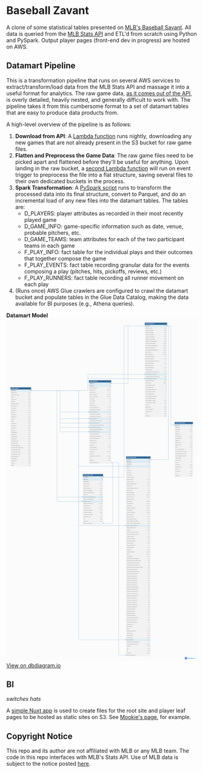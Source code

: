 # Baseball Zavant

A clone of some statistical tables presented on [MLB's Baseball Savant](https://baseballsavant.mlb.com/). All data is queried from the [MLB Stats API](https://statsapi.mlb.com) and ETL'd from scratch using Python and PySpark. Output player pages (front-end dev in progress) are hosted on AWS.

## Datamart Pipeline

This is a transformation pipeline that runs on several AWS services to extract/transform/load data from the MLB Stats API and massage it into a useful format for analytics. The raw game data, [as it comes out of the API](https://github.com/zpgallegos/zavant/blob/master/docs/readme/744863.json), is overly detailed, heavily nested, and generally difficult to work with. The pipeline takes it from this cumbersome format to a set of datamart tables that are easy to produce data products from.

A high-level overview of the pipeline is as follows:

1. **Download from API**: A [Lambda function](https://github.com/zpgallegos/zavant/blob/master/aws/lambda/zavant-download-games/function/lambda_function.py) runs nightly, downloading any new games that are not already present in the S3 bucket for raw game files.
2. **Flatten and Preprocess the Game Data**: The raw game files need to be picked apart and flattened before they'll be useful for anything. Upon landing in the raw bucket, a [second Lambda function](https://github.com/zpgallegos/zavant/blob/master/aws/lambda/zavant-process-raw-game/function/lambda_function.py) will run on event trigger to preprocess the file into a flat structure, saving several files to their own dedicated buckets in the process.
3. **Spark Transformation**: A [PySpark script](https://github.com/zpgallegos/zavant/blob/master/aws/glue/load_datamart.py) runs to transform the processed data into its final structure, convert to Parquet, and do an incremental load of any new files into the datamart tables. The tables are:
    * D_PLAYERS: player attributes as recorded in their most recently played game
    * D_GAME_INFO: game-specific information such as date, venue, probable pitchers, etc.
    * D_GAME_TEAMS: team attributes for each of the two participant teams in each game
    * F_PLAY_INFO: fact table for the individual plays and their outcomes that together compose the game
    * F_PLAY_EVENTS: fact table recording granular data for the events composing a play (pitches, hits, pickoffs, reviews, etc.)
    * F_PLAY_RUNNERS: fact table recording all runner movement on each play
4. (Runs once) AWS Glue crawlers are configured to crawl the datamart bucket and populate tables in the Glue Data Catalog, making the data available for BI purposes (e.g., Athena queries).

**Datamart Model**
![Datamart Model](docs/readme/zavant_datamart.png)
[View on dbdiagram.io](https://dbdiagram.io/d/zavant_datamart-662ecbda5b24a634d003db68)  

## BI

_switches hats_

A [simple Nuxt app](https://github.com/zpgallegos/zavant/tree/master/web) is used to create files for the root site and player leaf pages to be hosted as static sites on S3. See [Mookie's page](http://zavant.zgallegos.com/players/605141/), for example.

## Copyright Notice

This repo and its author are not affiliated with MLB or any MLB team. The code in this repo interfaces with MLB's Stats API. Use of MLB data is subject to the notice posted [here](http://gdx.mlb.com/components/copyright.txt).
